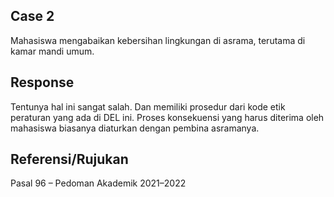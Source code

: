 ## Case 2
Mahasiswa mengabaikan kebersihan lingkungan di asrama, terutama di kamar mandi umum.

## Response
Tentunya hal ini sangat salah. Dan memiliki prosedur dari kode etik peraturan yang ada di DEL ini. Proses konsekuensi yang harus diterima oleh mahasiswa biasanya diaturkan dengan pembina asramanya. 

## Referensi/Rujukan
Pasal 96 – Pedoman Akademik 2021–2022
